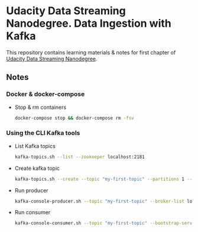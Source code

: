 # Udacity Data Streaming Nanodegree. Data Ingestion with Kafka

This repository contains learning materials & notes for
first chapter of [Udacity Data Streaming Nanodegree](https://www.udacity.com/course/data-streaming-nanodegree--nd029).

## Notes

### Docker & docker-compose
* Stop & rm containers
    ```bash
    docker-compose stop && docker-compose rm -fsv
    ```
### Using the CLI Kafka tools
* List Kafka topics
    ```bash
    kafka-topics.sh --list --zookeeper localhost:2181
    ```
* Create kafka topic
    ```bash
    kafka-topics.sh --create --topic "my-first-topic" --partitions 1 --replication-factor 1 --zookeeper localhost:2181
    ```
* Run producer 
    ```bash
    kafka-console-producer.sh --topic "my-first-topic" --broker-list localhost:9092
    ```
* Run consumer
    ```bash
    kafka-console-consumer.sh --topic "my-first-topic" --bootstrap-server localhost:9092 --from-beginning
    ```  